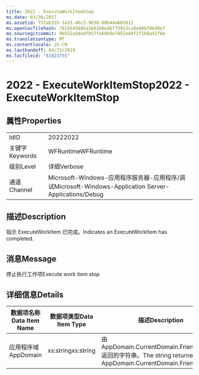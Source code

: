 ```yaml
---
title: 2022 - ExecuteWorkItemStop
ms.date: 03/30/2017
ms.assetid: 731a6355-3a33-46c5-9830-00b44a665812
ms.openlocfilehash: 781b54568ba3e62b6ed6f75913ca9eb0bf0b49e7
ms.sourcegitcommit: 9b552addadfb57fab0b9e7852ed4f1f1b8a42f8e
ms.translationtype: MT
ms.contentlocale: zh-CN
ms.lasthandoff: 04/23/2019
ms.locfileid: "61923755"
---
```

# <a name="2022---executeworkitemstop"></a><span data-ttu-id="e9282-102">2022 - ExecuteWorkItemStop</span><span class="sxs-lookup"><span data-stu-id="e9282-102">2022 - ExecuteWorkItemStop</span></span>
## <a name="properties"></a><span data-ttu-id="e9282-103">属性</span><span class="sxs-lookup"><span data-stu-id="e9282-103">Properties</span></span>  
  
|||  
|-|-|  
|<span data-ttu-id="e9282-104">Id</span><span class="sxs-lookup"><span data-stu-id="e9282-104">ID</span></span>|<span data-ttu-id="e9282-105">2022</span><span class="sxs-lookup"><span data-stu-id="e9282-105">2022</span></span>|  
|<span data-ttu-id="e9282-106">关键字</span><span class="sxs-lookup"><span data-stu-id="e9282-106">Keywords</span></span>|<span data-ttu-id="e9282-107">WFRuntime</span><span class="sxs-lookup"><span data-stu-id="e9282-107">WFRuntime</span></span>|  
|<span data-ttu-id="e9282-108">级别</span><span class="sxs-lookup"><span data-stu-id="e9282-108">Level</span></span>|<span data-ttu-id="e9282-109">详细</span><span class="sxs-lookup"><span data-stu-id="e9282-109">Verbose</span></span>|  
|<span data-ttu-id="e9282-110">通道</span><span class="sxs-lookup"><span data-stu-id="e9282-110">Channel</span></span>|<span data-ttu-id="e9282-111">Microsoft-Windows-应用程序服务器-应用程序/调试</span><span class="sxs-lookup"><span data-stu-id="e9282-111">Microsoft-Windows-Application Server-Applications/Debug</span></span>|  
  
## <a name="description"></a><span data-ttu-id="e9282-112">描述</span><span class="sxs-lookup"><span data-stu-id="e9282-112">Description</span></span>  
 <span data-ttu-id="e9282-113">指示 ExecuteWorkItem 已完成。</span><span class="sxs-lookup"><span data-stu-id="e9282-113">Indicates an ExecuteWorkItem has completed.</span></span>  
  
## <a name="message"></a><span data-ttu-id="e9282-114">消息</span><span class="sxs-lookup"><span data-stu-id="e9282-114">Message</span></span>  
 <span data-ttu-id="e9282-115">停止执行工作项</span><span class="sxs-lookup"><span data-stu-id="e9282-115">Execute work item stop</span></span>  
  
## <a name="details"></a><span data-ttu-id="e9282-116">详细信息</span><span class="sxs-lookup"><span data-stu-id="e9282-116">Details</span></span>  
  
|<span data-ttu-id="e9282-117">数据项名称</span><span class="sxs-lookup"><span data-stu-id="e9282-117">Data Item Name</span></span>|<span data-ttu-id="e9282-118">数据项类型</span><span class="sxs-lookup"><span data-stu-id="e9282-118">Data Item Type</span></span>|<span data-ttu-id="e9282-119">描述</span><span class="sxs-lookup"><span data-stu-id="e9282-119">Description</span></span>|  
|--------------------|--------------------|-----------------|  
|<span data-ttu-id="e9282-120">应用程序域</span><span class="sxs-lookup"><span data-stu-id="e9282-120">AppDomain</span></span>|<span data-ttu-id="e9282-121">xs:string</span><span class="sxs-lookup"><span data-stu-id="e9282-121">xs:string</span></span>|<span data-ttu-id="e9282-122">由 AppDomain.CurrentDomain.FriendlyName 返回的字符串。</span><span class="sxs-lookup"><span data-stu-id="e9282-122">The string returned by AppDomain.CurrentDomain.FriendlyName.</span></span>|
